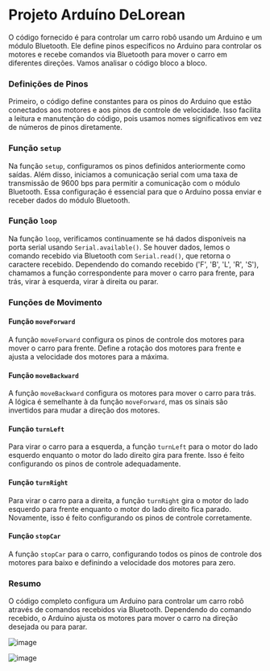 # Projeto Arduíno DeLorean

O código fornecido é para controlar um carro robô usando um Arduino e um módulo Bluetooth. Ele define pinos específicos no Arduino para controlar os motores e recebe comandos via Bluetooth para mover o carro em diferentes direções. Vamos analisar o código bloco a bloco.

### Definições de Pinos

Primeiro, o código define constantes para os pinos do Arduino que estão conectados aos motores e aos pinos de controle de velocidade. Isso facilita a leitura e manutenção do código, pois usamos nomes significativos em vez de números de pinos diretamente.

### Função `setup`

Na função `setup`, configuramos os pinos definidos anteriormente como saídas. Além disso, iniciamos a comunicação serial com uma taxa de transmissão de 9600 bps para permitir a comunicação com o módulo Bluetooth. Essa configuração é essencial para que o Arduino possa enviar e receber dados do módulo Bluetooth.

### Função `loop`

Na função `loop`, verificamos continuamente se há dados disponíveis na porta serial usando `Serial.available()`. Se houver dados, lemos o comando recebido via Bluetooth com `Serial.read()`, que retorna o caractere recebido. Dependendo do comando recebido ('F', 'B', 'L', 'R', 'S'), chamamos a função correspondente para mover o carro para frente, para trás, virar à esquerda, virar à direita ou parar.

### Funções de Movimento

#### Função `moveForward`

A função `moveForward` configura os pinos de controle dos motores para mover o carro para frente. Define a rotação dos motores para frente e ajusta a velocidade dos motores para a máxima.

#### Função `moveBackward`

A função `moveBackward` configura os motores para mover o carro para trás. A lógica é semelhante à da função `moveForward`, mas os sinais são invertidos para mudar a direção dos motores.

#### Função `turnLeft`

Para virar o carro para a esquerda, a função `turnLeft` para o motor do lado esquerdo enquanto o motor do lado direito gira para frente. Isso é feito configurando os pinos de controle adequadamente.

#### Função `turnRight`

Para virar o carro para a direita, a função `turnRight` gira o motor do lado esquerdo para frente enquanto o motor do lado direito fica parado. Novamente, isso é feito configurando os pinos de controle corretamente.

#### Função `stopCar`

A função `stopCar` para o carro, configurando todos os pinos de controle dos motores para baixo e definindo a velocidade dos motores para zero.

### Resumo

O código completo configura um Arduino para controlar um carro robô através de comandos recebidos via Bluetooth. Dependendo do comando recebido, o Arduino ajusta os motores para mover o carro na direção desejada ou para parar.

![image](https://github.com/Vinirocha388/logicacarro/assets/158187426/92c3f3c6-2e47-4e8d-80f4-9e602e998be7)

![image](https://github.com/Vinirocha388/logicacarro/assets/158187426/c0166e30-2e0b-4512-b498-44499d03708c)




